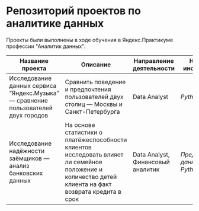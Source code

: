 # Репозиторий проектов по аналитике данных

Проекты были выполнены в ходе обучения в Яндекс.Практикуме профессии "Аналитик данных".

|Название проекта|Описание|Направление деятельности|Навыки и инструменты|
|----------------|--------|------------------------|--------------------|
|Исследование данных сервиса “Яндекс.Музыка” — сравнение пользователей двух городов|Cравнить поведение и предпочтения пользователей двух столиц — Москвы и Санкт-Петербурга|Data Analyst|_Python, Pandas_|
|Исследование надёжности заёмщиков — анализ банковских данных|На основе статистики о платёжеспособности клиентов исследовать влияет ли семейное положение и количество детей клиента на факт возврата кредита в срок|Data Analyst, Финансовый аналитик|_Предобработка данных, Python, Pandas_|
